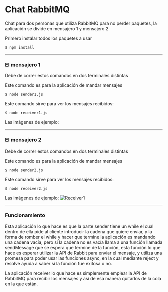 # Chat RabbitMQ
Chat para dos personas que utiliza RabbitMQ para no perder paquetes, la aplicación se divide en mensajero 1 y mensajero 2

Primero instalar todos los paquetes a usar

```
$ npm install
```
***
### El mensajero 1 
Debe de correr estos comandos en dos terminales distintas

Este comando es para la aplicación de mandar mensajes
```
$ node sender1.js
```
Este comando sirve para ver los mensajes recibidos:

```
$ node receiver1.js
```
Las imágenes de ejemplo:

***
### El mensajero 2 
Debe de correr estos comandos en dos terminales distintas

Este comando es para la aplicación de mandar mensajes
```
$ node sender2.js
```
Este comando sirve para ver los mensajes recibidos:

```
$ node receiver2.js
```
Las imágenes de ejemplo:
![Receiver1](main/image/receiver1.png)


***
### Funcionamiento

Esta aplicación lo que hace es que la parte sender tiene un while el cual dentro de ella pide al cliente introducir la cadena que quiere enviar, y la forma de romber el while y hacer que termine la aplicación es mandando una cadena vacía, pero si la cadena no es vacía llama a una función llamada sendMessage que se espera que termine de la función, esta función lo que hace es esperar utilizar la API de Rabbit para enviar el mensaje, y utiliza una promesa para poder usar las funciones async, en la cual mediante reject y resolve ayuda a saber si la función fue exitosa o no.

La aplicación receiver lo que hace es simplemente emplear la API de RabbitMQ para recibir los mensajes y así de esa manera quitarlos de la cola en la que están.
